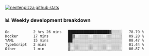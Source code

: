 [![nentenpizza github stats](https://github-readme-stats.vercel.app/api?username=nentenpizza&count_private=true)](https://github.com/anuraghazra/github-readme-stats)

### 📊 Weekly development breakdown
<!--START_SECTION:waka-->

```text
Go           2 hrs 26 mins   ███████████████████▓░░░░░   78.79 %
Docker       17 mins         ██▒░░░░░░░░░░░░░░░░░░░░░░   09.28 %
YAML         15 mins         ██░░░░░░░░░░░░░░░░░░░░░░░   08.47 %
TypeScript   2 mins          ▒░░░░░░░░░░░░░░░░░░░░░░░░   01.44 %
Other        1 min           ▒░░░░░░░░░░░░░░░░░░░░░░░░   00.87 %
```

<!--END_SECTION:waka-->

